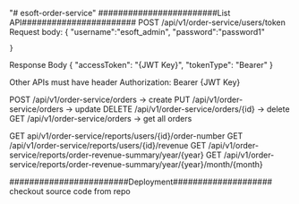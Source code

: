 "# esoft-order-service" 
########################List API#######################
POST /api/v1/order-service/users/token 
Request body:
    {
        "username":"esoft_admin",
        "password":"password1"
    
    }
Response Body
    {
        "accessToken": "{JWT Key}",
        "tokenType": "Bearer"
    }

Other APIs must have header Authorization:
Bearer {JWT Key}


POST /api/v1/order-service/orders -> create
PUT  /api/v1/order-service/orders -> update
DELETE /api/v1/order-service/orders/{id} -> delete
GET /api/v1/order-service/orders  -> get all orders

GET api/v1/order-service/reports/users/{id}/order-number
GET /api/v1/order-service/reports/users/{id}/revenue 
GET /api/v1/order-service/reports/order-revenue-summary/year/{year}
GET /api/v1/order-service/reports/order-revenue-summary/year/{year}/month/{month}

########################Deployment####################
checkout source code from repo 